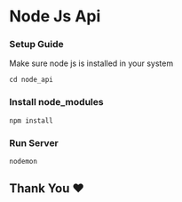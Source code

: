 # Node Js Api

### Setup Guide

Make sure node js is installed in your system

```
cd node_api
```

### Install node_modules

```
npm install
```

### Run Server

```
nodemon
```

## Thank You ❤️

